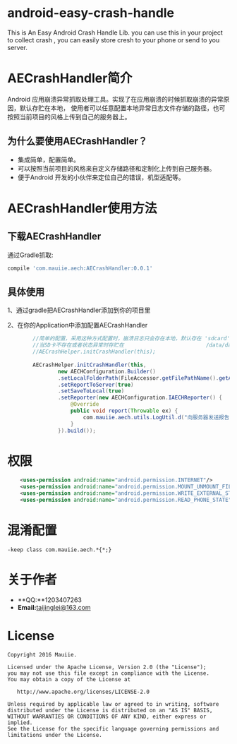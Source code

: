 # android-easy-crash-handle
This is An Easy Android Crash Handle Lib.
you can use this in your project to collect crash , you can easily store cresh to your phone
or send to you server.

# AECrashHandler简介
Android 应用崩溃异常抓取处理工具。实现了在应用崩溃的时候抓取崩溃的异常原因，默认存贮在本地，
使用者可以任意配置本地异常日志文件存储的路径，也可按照当前项目的风格上传到自己的服务器上。

## 为什么要使用AECrashHandler？
* 集成简单，配置简单。
* 可以按照当前项目的风格来自定义存储路径和定制化上传到自己服务器。
* 便于Android 开发的小伙伴来定位自己的错误，机型适配等。

# AECrashHandler使用方法

## 下载AECrashHandler
通过Gradle抓取:

```gradle
compile 'com.mauiie.aech:AECrashHandler:0.0.1'
```


## 具体使用
1、通过gradle把AECrashHandler添加到你的项目里

2、在你的Application中添加配置AECrashHandler

```java
        //简单的配置，采用这种方式配置时，崩溃日志只会存在本地，默认存在 'sdcard'/Android/data/'youPackageName'/files/crash/ ,
        //当SD卡不存在或者状态异常时存贮在                          /data/data/'youPackageName'/crash/
        //AECrashHelper.initCrashHandler(this); 
        
        AECrashHelper.initCrashHandler(this,
                new AECHConfiguration.Builder()
                .setLocalFolderPath(FileAccessor.getFilePathName().getAbsolutePath()) //配置日志信息存储的路径
                .setReportToServer(true)                                              //开启报告服务器功能   
                .setSaveToLocal(true)                                                 //开启存储在本地功能 
                .setReporter(new AECHConfiguration.IAECHReporter() {                  //向服务器发送报告由你自己根据项目的环境定制实现
                    @Override
                    public void report(Throwable ex) {
                        com.mauiie.aech.utils.LogUtil.d("向服务器发送报告由你自己根据项目的环境定制实现");
                    }
                }).build());
```

# 权限
```xml
    <uses-permission android:name="android.permission.INTERNET"/>
    <uses-permission android:name="android.permission.MOUNT_UNMOUNT_FILESYSTEMS"/>
    <uses-permission android:name="android.permission.WRITE_EXTERNAL_STORAGE"/>
    <uses-permission android:name="android.permission.READ_PHONE_STATE"/>
```

# 混淆配置   
```properties
-keep class com.mauiie.aech.*{*;}
```

# 关于作者
* **QQ:**1203407263
* **Email:**<taijinglei@163.com>

License
=======

    Copyright 2016 Mauiie.

    Licensed under the Apache License, Version 2.0 (the "License");
    you may not use this file except in compliance with the License.
    You may obtain a copy of the License at

       http://www.apache.org/licenses/LICENSE-2.0

    Unless required by applicable law or agreed to in writing, software
    distributed under the License is distributed on an "AS IS" BASIS,
    WITHOUT WARRANTIES OR CONDITIONS OF ANY KIND, either express or implied.
    See the License for the specific language governing permissions and
    limitations under the License.
